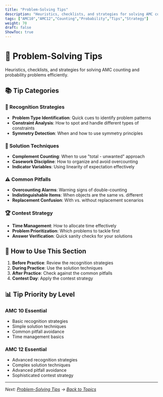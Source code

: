 ```yaml
---
title: "Problem-Solving Tips"
description: "Heuristics, checklists, and strategies for solving AMC counting and probability problems."
tags: ["AMC10","AMC12","Counting","Probability","Tips","Strategy"]
weight: 70
draft: false
ShowToc: true
---
```


# 🧠 Problem-Solving Tips

Heuristics, checklists, and strategies for solving AMC counting and probability problems efficiently.

## 📚 Tip Categories

### 🎯 Recognition Strategies
- **Problem Type Identification**: Quick cues to identify problem patterns
- **Constraint Analysis**: How to spot and handle different types of constraints
- **Symmetry Detection**: When and how to use symmetry principles

### 🔧 Solution Techniques
- **Complement Counting**: When to use "total - unwanted" approach
- **Casework Discipline**: How to organize and avoid overcounting
- **Indicator Variables**: Using linearity of expectation effectively

### ⚠️ Common Pitfalls
- **Overcounting Alarms**: Warning signs of double-counting
- **Indistinguishable Items**: When objects are the same vs. different
- **Replacement Confusion**: With vs. without replacement scenarios

### 🏆 Contest Strategy
- **Time Management**: How to allocate time effectively
- **Problem Prioritization**: Which problems to tackle first
- **Answer Verification**: Quick sanity checks for your solutions

## 🎯 How to Use This Section

1. **Before Practice**: Review the recognition strategies
2. **During Practice**: Use the solution techniques
3. **After Practice**: Check against the common pitfalls
4. **Contest Day**: Apply the contest strategy

## 📊 Tip Priority by Level

### AMC 10 Essential
- Basic recognition strategies
- Simple solution techniques
- Common pitfall avoidance
- Time management basics

### AMC 12 Essential
- Advanced recognition strategies
- Complex solution techniques
- Advanced pitfall avoidance
- Sophisticated contest strategy

---

*Next: [Problem-Solving Tips](problem-solving-tips) → [Back to Topics](02-topics/)*
